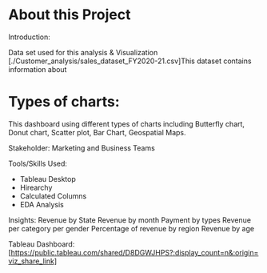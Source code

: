 # About this Project
Introduction:

Data set used for this analysis & Visualization    [./Customer_analysis/sales_dataset_FY2020-21.csv]This dataset contains information about 

# Types of charts:
This dashboard using different types of charts including 
    Butterfly chart, 
    Donut chart, 
    Scatter plot,
    Bar Chart,
    Geospatial Maps.
    
Stakeholder:
Marketing and Business Teams

Tools/Skills Used:
- Tableau Desktop
- Hirearchy
- Calculated Columns
- EDA Analysis

Insights:
    Revenue by State
    Revenue by month
    Payment by types
    Revenue per category per gender 
    Percentage of revenue by region
    Revenue by age 

Tableau Dashboard: [https://public.tableau.com/shared/D8DGWJHPS?:display_count=n&:origin=viz_share_link]
